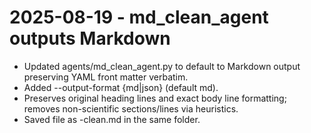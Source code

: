 # 2025-08-19 - md_clean_agent outputs Markdown

- Updated agents/md_clean_agent.py to default to Markdown output preserving YAML front matter verbatim.
- Added --output-format {md|json} (default md).
- Preserves original heading lines and exact body line formatting; removes non-scientific sections/lines via heuristics.
- Saved file as <input-stem>-clean.md in the same folder.
